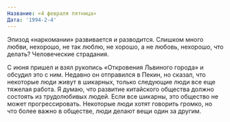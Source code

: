 ```yaml
---
Название: «4 февраля пятница»
Дата: '1994-2-4'
---
```

Эпизод «наркомании» развивается и разводится. Слишком много любви, нехорошо, не так люблю, не хорошо, а не любовь, нехорошо, что делать? Человеческие страдания.

С июня пришел и взял рукопись «Откровения Львиного города» и обсудил это с ним. Недавно он отправился в Пекин, но сказал, что некоторые люди живут в шикарных, только следующие люди все еще тяжелая работа. Я думаю, что развитие китайского общества должно состоять из трудолюбивых людей. Если все шикарны, это общество не может прогрессировать. Некоторые люди хотят говорить громко, но что более важно в обществе, люди делают вещи один за другим.